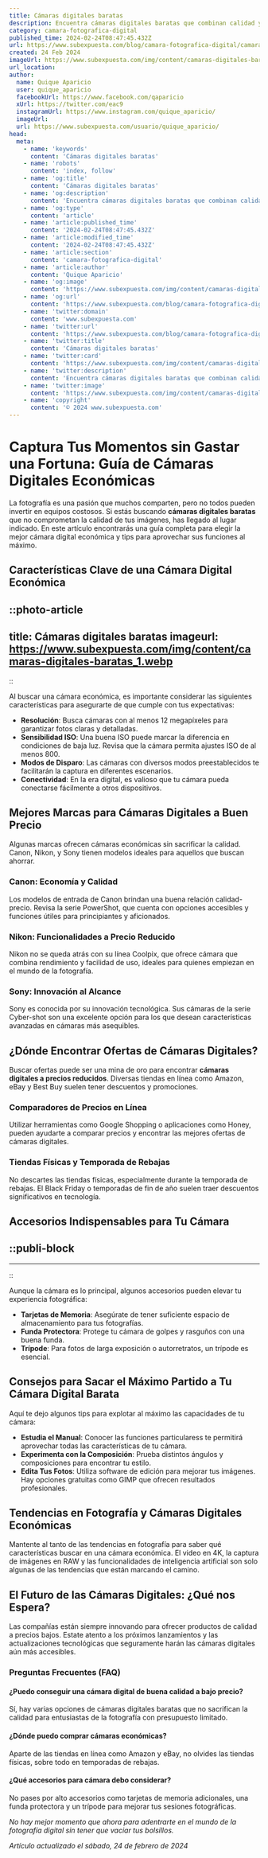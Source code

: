```yaml
---
title: Cámaras digitales baratas
description: Encuentra cámaras digitales baratas que combinan calidad y precio. Disfruta de fotografías increíbles sin gastar de más. ¡Tu mejor opción aquí!
category: camara-fotografica-digital
published_time: 2024-02-24T08:47:45.432Z
url: https://www.subexpuesta.com/blog/camara-fotografica-digital/camaras-digitales-baratas
created: 24 Feb 2024
imageUrl: https://www.subexpuesta.com/img/content/camaras-digitales-baratas_1.webp
url_location:
author:
  name: Quique Aparicio
  user: quique_aparicio
  facebookUrl: https://www.facebook.com/qaparicio
  xUrl: https://twitter.com/eac9
  instagramUrl: https://www.instagram.com/quique_aparicio/
  imageUrl: 
  url: https://www.subexpuesta.com/usuario/quique_aparicio/
head:
  meta:
    - name: 'keywords'
      content: 'Cámaras digitales baratas'
    - name: 'robots'
      content: 'index, follow'
    - name: 'og:title'
      content: 'Cámaras digitales baratas'
    - name: 'og:description'
      content: 'Encuentra cámaras digitales baratas que combinan calidad y precio. Disfruta de fotografías increíbles sin gastar de más. ¡Tu mejor opción aquí!'
    - name: 'og:type'
      content: 'article'
    - name: 'article:published_time'
      content: '2024-02-24T08:47:45.432Z'
    - name: 'article:modified_time'
      content: '2024-02-24T08:47:45.432Z'
    - name: 'article:section'
      content: 'camara-fotografica-digital'
    - name: 'article:author'
      content: 'Quique Aparicio'
    - name: 'og:image'
      content: 'https://www.subexpuesta.com/img/content/camaras-digitales-baratas_1.webp'
    - name: 'og:url'
      content: 'https://www.subexpuesta.com/blog/camara-fotografica-digital/camaras-digitales-baratas'
    - name: 'twitter:domain'
      content: 'www.subexpuesta.com'
    - name: 'twitter:url'
      content: 'https://www.subexpuesta.com/blog/camara-fotografica-digital/camaras-digitales-baratas'
    - name: 'twitter:title'
      content: 'Cámaras digitales baratas'
    - name: 'twitter:card'
      content: 'https://www.subexpuesta.com/img/content/camaras-digitales-baratas_1.webp'
    - name: 'twitter:description'
      content: 'Encuentra cámaras digitales baratas que combinan calidad y precio. Disfruta de fotografías increíbles sin gastar de más. ¡Tu mejor opción aquí!'
    - name: 'twitter:image'
      content: 'https://www.subexpuesta.com/img/content/camaras-digitales-baratas_1.webp'
    - name: 'copyright'
      content: '© 2024 www.subexpuesta.com'
---
```

# Captura Tus Momentos sin Gastar una Fortuna: Guía de Cámaras Digitales Económicas

La fotografía es una pasión que muchos comparten, pero no todos pueden invertir en equipos costosos. Si estás buscando **cámaras digitales baratas** que no comprometan la calidad de tus imágenes, has llegado al lugar indicado. En este artículo encontrarás una guía completa para elegir la mejor cámara digital económica y tips para aprovechar sus funciones al máximo.

## Características Clave de una Cámara Digital Económica


::photo-article
---
title: Cámaras digitales baratas
imageurl: https://www.subexpuesta.com/img/content/camaras-digitales-baratas_1.webp
---
::



Al buscar una cámara económica, es importante considerar las siguientes características para asegurarte de que cumple con tus expectativas:

- **Resolución**: Busca cámaras con al menos 12 megapíxeles para garantizar fotos claras y detalladas.
- **Sensibilidad ISO**: Una buena ISO puede marcar la diferencia en condiciones de baja luz. Revisa que la cámara permita ajustes ISO de al menos 800.
- **Modos de Disparo**: Las cámaras con diversos modos preestablecidos te facilitarán la captura en diferentes escenarios.
- **Conectividad**: En la era digital, es valioso que tu cámara pueda conectarse fácilmente a otros dispositivos.

## Mejores Marcas para Cámaras Digitales a Buen Precio

Algunas marcas ofrecen cámaras económicas sin sacrificar la calidad. Canon, Nikon, y Sony tienen modelos ideales para aquellos que buscan ahorrar.

### Canon: Economía y Calidad

Los modelos de entrada de Canon brindan una buena relación calidad-precio. Revisa la serie PowerShot, que cuenta con opciones accesibles y funciones útiles para principiantes y aficionados.

### Nikon: Funcionalidades a Precio Reducido

Nikon no se queda atrás con su línea Coolpix, que ofrece cámara que combina rendimiento y facilidad de uso, ideales para quienes empiezan en el mundo de la fotografía.

### Sony: Innovación al Alcance

Sony es conocida por su innovación tecnológica. Sus cámaras de la serie Cyber-shot son una excelente opción para los que desean características avanzadas en cámaras más asequibles.

## ¿Dónde Encontrar Ofertas de Cámaras Digitales?

Buscar ofertas puede ser una mina de oro para encontrar **cámaras digitales a precios reducidos**. Diversas tiendas en línea como Amazon, eBay y Best Buy suelen tener descuentos y promociones.

### Comparadores de Precios en Línea

Utilizar herramientas como Google Shopping o aplicaciones como Honey, pueden ayudarte a comparar precios y encontrar las mejores ofertas de cámaras digitales.

### Tiendas Físicas y Temporada de Rebajas

No descartes las tiendas físicas, especialmente durante la temporada de rebajas. El Black Friday o temporadas de fin de año suelen traer descuentos significativos en tecnología.

## Accesorios Indispensables para Tu Cámara


  ::publi-block
  ---
  ---
  ::
  
  

Aunque la cámara es lo principal, algunos accesorios pueden elevar tu experiencia fotográfica:

- **Tarjetas de Memoria**: Asegúrate de tener suficiente espacio de almacenamiento para tus fotografías.
- **Funda Protectora**: Protege tu cámara de golpes y rasguños con una buena funda.
- **Trípode**: Para fotos de larga exposición o autorretratos, un trípode es esencial.

## Consejos para Sacar el Máximo Partido a Tu Cámara Digital Barata

Aquí te dejo algunos tips para explotar al máximo las capacidades de tu cámara:

- **Estudia el Manual**: Conocer las funciones particularess te permitirá aprovechar todas las características de tu cámara.
- **Experimenta con la Composición**: Prueba distintos ángulos y composiciones para encontrar tu estilo.
- **Edita Tus Fotos**: Utiliza software de edición para mejorar tus imágenes. Hay opciones gratuitas como GIMP que ofrecen resultados profesionales.

## Tendencias en Fotografía y Cámaras Digitales Económicas

Mantente al tanto de las tendencias en fotografía para saber qué características buscar en una cámara económica. El video en 4K, la captura de imágenes en RAW y las funcionalidades de inteligencia artificial son solo algunas de las tendencias que están marcando el camino.

## El Futuro de las Cámaras Digitales: ¿Qué nos Espera?

Las compañías están siempre innovando para ofrecer productos de calidad a precios bajos. Estate atento a los próximos lanzamientos y las actualizaciones tecnológicas que seguramente harán las cámaras digitales aún más accesibles.

### Preguntas Frecuentes (FAQ)

#### ¿Puedo conseguir una cámara digital de buena calidad a bajo precio?

Sí, hay varias opciones de cámaras digitales baratas que no sacrifican la calidad para entusiastas de la fotografía con presupuesto limitado.

#### ¿Dónde puedo comprar cámaras económicas?

Aparte de las tiendas en línea como Amazon y eBay, no olvides las tiendas físicas, sobre todo en temporadas de rebajas.

#### ¿Qué accesorios para cámara debo considerar?

No pases por alto accesorios como tarjetas de memoria adicionales, una funda protectora y un trípode para mejorar tus sesiones fotográficas.

*No hay mejor momento que ahora para adentrarte en el mundo de la fotografía digital sin tener que vaciar tus bolsillos.*

_Artículo actualizado el sábado, 24 de febrero de 2024_
